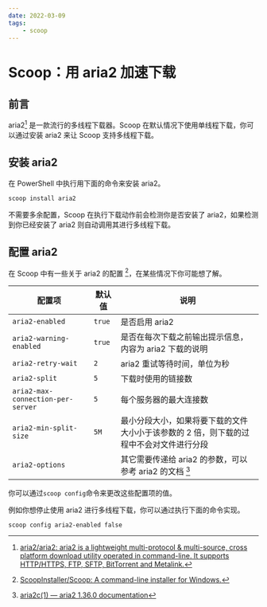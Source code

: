 ```yaml
---
date: 2022-03-09
tags:
    - scoop
---
```


# Scoop：用 aria2 加速下载

## 前言

aria2[^1] 是一款流行的多线程下载器。Scoop 在默认情况下使用单线程下载，你可以通过安装 aria2 来让 Scoop 支持多线程下载。

<!-- more -->

## 安装 aria2

在 PowerShell 中执行用下面的命令来安装 aria2。

```powershell
scoop install aria2
```

不需要多余配置，Scoop 在执行下载动作前会检测你是否安装了 aria2，如果检测到你已经安装了 aria2 则自动调用其进行多线程下载。

## 配置 aria2

在 Scoop 中有一些关于 aria2 的配置 [^2]，在某些情况下你可能想了解。

| 配置项                            | 默认值 | 说明                                                         |
| --------------------------------- | ------ | ------------------------------------------------------------ |
| `aria2-enabled`                   | `true` | 是否启用 aria2                                                |
| `aria2-warning-enabled`           | `true` | 是否在每次下载之前输出提示信息，内容为 aria2 下载的说明        |
| `aria2-retry-wait`                | `2`    | aria2 重试等待时间，单位为秒                                  |
| `aria2-split`                     | `5`    | 下载时使用的链接数                                           |
| `aria2-max-connection-per-server` | `5`    | 每个服务器的最大连接数                                       |
| `aria2-min-split-size`            | `5M`   | 最小分段大小，如果将要下载的文件大小小于该参数的 2 倍，则下载的过程中不会对文件进行分段 |
| `aria2-options`                   |        | 其它需要传递给 aria2 的参数，可以参考 aria2 的文档 [^3]           |

你可以通过`scoop config`命令来更改这些配置项的值。

例如你想停止使用 aria2 进行多线程下载，你可以通过执行下面的命令实现。

```powershell
scoop config aria2-enabled false
```

[^1]: [aria2/aria2: aria2 is a lightweight multi-protocol & multi-source, cross platform download utility operated in command-line. It supports HTTP/HTTPS, FTP, SFTP, BitTorrent and Metalink.](https://github.com/aria2/aria2)
[^2]: [ScoopInstaller/Scoop: A command-line installer for Windows.](https://github.com/ScoopInstaller/scoop#multi-connection-downloads-with-aria2)
[^3]: [aria2c(1) — aria2 1.36.0 documentation](https://aria2.github.io/manual/en/html/aria2c.html#options)
